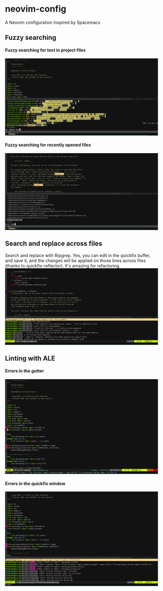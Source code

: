 # neovim-config
A Neovim configuration inspired by Spacemacs

## Fuzzy searching

#### Fuzzy searching for text in project files
![fuzzy search text](screenshots/fuzzysearch1.png)

#### Fuzzy searching for recently opened files
![fuzzy search recent files](screenshots/fuzzysearchfiles.png)

## Search and replace across files

Search and replace with Ripgrep. Yes, you can edit in the quickfix buffer, and save it, and the changes will be applied on those lines across files (thanks to quickfix-reflector). It's amazing for refactoring.
![search and replace in files](screenshots/ripgrepsearch.png)


## Linting with ALE

#### Errors in the gutter
![linting in gutter](screenshots/linting1.png)

#### Errors in the quickfix window
![linting quickfix errors](screenshots/linting2.png)
